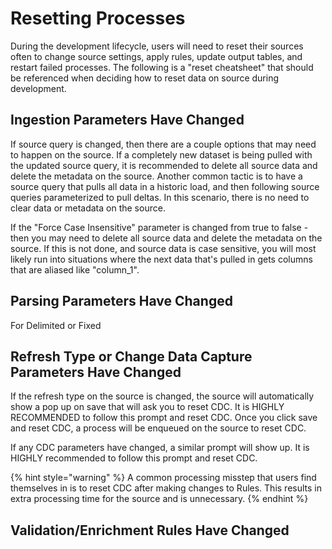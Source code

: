 # Resetting Processes

During the development lifecycle, users will need to reset their sources often to change source settings, apply rules, update output tables, and restart failed processes. The following is a "reset cheatsheet" that should be referenced when deciding how to reset data on source during development.

## Ingestion Parameters Have Changed

If source query is changed, then there are a couple options that may need to happen on the source. If a completely new dataset is being pulled with the updated source query, it is recommended to delete all source data and delete the metadata on the source. Another common tactic is to have a source query that pulls all data in a historic load, and then following source queries parameterized to pull deltas. In this scenario, there is no need to clear data or metadata on the source. 

If the "Force Case Insensitive" parameter is changed from true to false - then you may need to delete all source data and delete the metadata on the source. If this is not done, and source data is case sensitive, you will most likely run into situations where the next data that's pulled in gets columns that are aliased like "column\_1".

## Parsing Parameters Have Changed

For Delimited or Fixed 

## Refresh Type or Change Data Capture Parameters Have Changed

If the refresh type on the source is changed, the source will automatically show a pop up on save that will ask you to reset CDC. It is HIGHLY RECOMMENDED to follow this prompt and reset CDC. Once you click save and reset CDC, a process will be enqueued on the source to reset CDC.

If any CDC parameters have changed, a similar prompt will show up. It is HIGHLY recommended to follow this prompt and reset CDC.

{% hint style="warning" %}
A common processing misstep that users find themselves in is to reset CDC after making changes to Rules. This results in extra processing time for the source and is unnecessary.
{% endhint %}

## Validation/Enrichment Rules Have Changed



